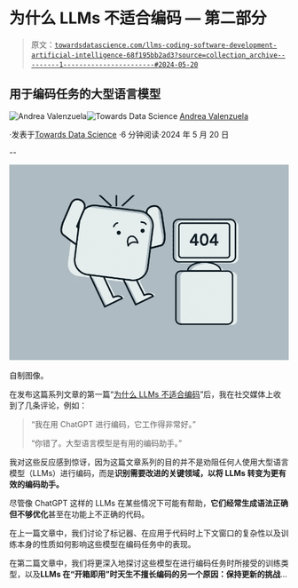 # 为什么 LLMs 不适合编码 — 第二部分

> 原文：[`towardsdatascience.com/llms-coding-software-development-artificial-intelligence-68f195bb2ad3?source=collection_archive---------1-----------------------#2024-05-20`](https://towardsdatascience.com/llms-coding-software-development-artificial-intelligence-68f195bb2ad3?source=collection_archive---------1-----------------------#2024-05-20)

## 用于编码任务的大型语言模型

[](https://medium.com/@andvalenzuela?source=post_page---byline--68f195bb2ad3--------------------------------)![Andrea Valenzuela](https://medium.com/@andvalenzuela?source=post_page---byline--68f195bb2ad3--------------------------------)[](https://towardsdatascience.com/?source=post_page---byline--68f195bb2ad3--------------------------------)![Towards Data Science](https://towardsdatascience.com/?source=post_page---byline--68f195bb2ad3--------------------------------) [Andrea Valenzuela](https://medium.com/@andvalenzuela?source=post_page---byline--68f195bb2ad3--------------------------------)

·发表于[Towards Data Science](https://towardsdatascience.com/?source=post_page---byline--68f195bb2ad3--------------------------------) ·6 分钟阅读·2024 年 5 月 20 日

--

![](img/591bff2e771516cb8f20a5bc9481bda2.png)

自制图像。

在发布这篇系列文章的第一篇“[为什么 LLMs 不适合编码](https://medium.com/towards-data-science/llms-coding-chatgpt-python-artificial-intelligence-4ea7a7bbdd93)”后，我在社交媒体上收到了几条评论，例如：

> “我在用 ChatGPT 进行编码，它工作得非常好。”
> 
> “你错了。大型语言模型是有用的编码助手。”

我对这些反应感到惊讶，因为这篇文章系列的目的并不是劝阻任何人使用大型语言模型（LLMs）进行编码，而是**识别需要改进的关键领域，以将 LLMs 转变为更有效的编码助手。**

尽管像 ChatGPT 这样的 LLMs 在某些情况下可能有帮助，**它们经常生成语法正确但不够优化**甚至在功能上不正确的代码。

在上一篇文章中，我们讨论了标记器、在应用于代码时上下文窗口的复杂性以及训练本身的性质如何影响这些模型在编码任务中的表现。

在第二篇文章中，我们将更深入地探讨这些模型在进行编码任务时所接受的训练类型，以及**LLMs 在“开箱即用”时天生不擅长编码的另一个原因：保持更新的挑战**…
